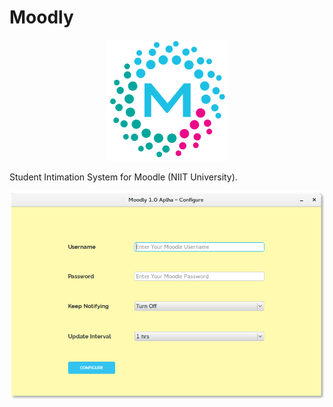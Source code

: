 # Moodly

<div align="center"><img src="https://github.com/AkshayAgarwal007/Moodly/blob/master/Assets/moodly.gif"></div>

Student Intimation System for Moodle (NIIT University).


![Moodly Configure](https://github.com/AkshayAgarwal007/Moodly/blob/master/img/config_linux.png "Moodly Configure")
